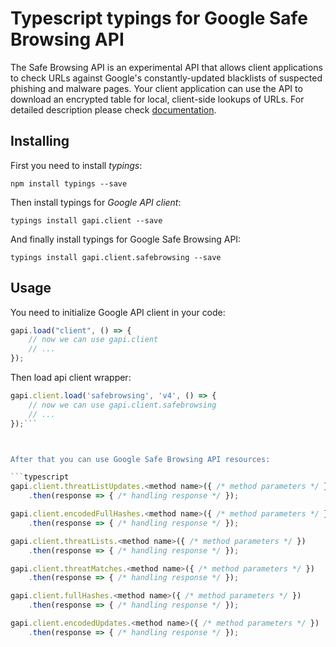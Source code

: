 # Typescript typings for Google Safe Browsing API
The Safe Browsing API is an experimental API that allows client applications to check URLs against Google's constantly-updated blacklists of suspected phishing and malware pages. Your client application can use the API to download an encrypted table for local, client-side lookups of URLs.
For detailed description please check [documentation](https://developers.google.com/safe-browsing/).

## Installing

First you need to install *typings*:
```
npm install typings --save 
```

Then install typings for *Google API client*:
```
typings install gapi.client --save 
```

And finally install typings for Google Safe Browsing API:
```
typings install gapi.client.safebrowsing --save 
```

## Usage

You need to initialize Google API client in your code:
```typescript
gapi.load("client", () => { 
    // now we can use gapi.client
    // ... 
});
```

Then load api client wrapper:
```typescript
gapi.client.load('safebrowsing', 'v4', () => {
    // now we can use gapi.client.safebrowsing
    // ... 
});```



After that you can use Google Safe Browsing API resources:

```typescript
gapi.client.threatListUpdates.<method name>({ /* method parameters */ })
    .then(response => { /* handling response */ });

gapi.client.encodedFullHashes.<method name>({ /* method parameters */ })
    .then(response => { /* handling response */ });

gapi.client.threatLists.<method name>({ /* method parameters */ })
    .then(response => { /* handling response */ });

gapi.client.threatMatches.<method name>({ /* method parameters */ })
    .then(response => { /* handling response */ });

gapi.client.fullHashes.<method name>({ /* method parameters */ })
    .then(response => { /* handling response */ });

gapi.client.encodedUpdates.<method name>({ /* method parameters */ })
    .then(response => { /* handling response */ });
```